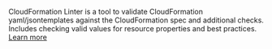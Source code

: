 CloudFormation Linter is a tool to validate CloudFormation yaml/jsontemplates against the CloudFormation spec and additional checks. Includes checking valid values for resource properties and best practices. [Learn more](https://github.com/awslabs/cfn-python-lint)